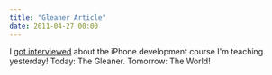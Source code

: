 ```yaml
---
title: "Gleaner Article"
date: 2011-04-27 00:00
---
```


<p>I <a href="http://nbbusinessjournal.canadaeast.com/gleaner/article/1401273" target="_blank">got interviewed</a> about the iPhone development course I'm teaching yesterday! Today: The Gleaner. Tomorrow: The World!</p>

<!-- more -->

